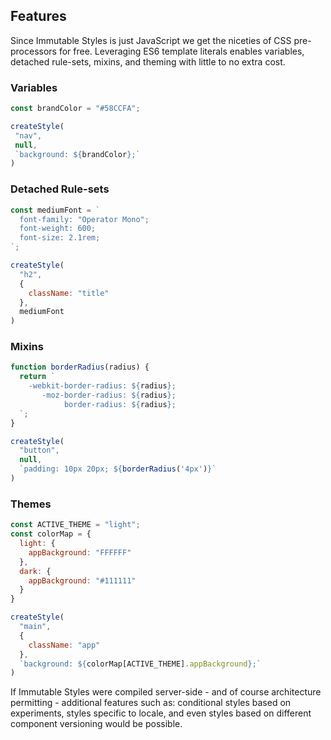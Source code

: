 ## Features

Since Immutable Styles is just JavaScript we get the niceties of CSS pre-processors for free. Leveraging ES6 template literals enables variables, detached rule-sets, mixins, and theming with little to no extra cost.

### Variables

```js
const brandColor = "#58CCFA";

createStyle(
 "nav",
 null,
 `background: ${brandColor};`
)

```

### Detached Rule-sets

```js
const mediumFont = `
  font-family: "Operator Mono";
  font-weight: 600;
  font-size: 2.1rem;
`;

createStyle(
  "h2",
  {
    className: "title"
  },
  mediumFont
)
```

### Mixins

```js
function borderRadius(radius) {
  return `
    -webkit-border-radius: ${radius};
       -moz-border-radius: ${radius};
            border-radius: ${radius};
  `;
}

createStyle(
  "button",
  null,
  `padding: 10px 20px; ${borderRadius('4px')}`
)
```

### Themes

```js
const ACTIVE_THEME = "light";
const colorMap = {
  light: {
    appBackground: "FFFFFF"
  },
  dark: {
    appBackground: "#111111"
  }
}

createStyle(
  "main",
  {
    className: "app"
  },
  `background: ${colorMap[ACTIVE_THEME].appBackground};`
)
```

If Immutable Styles were compiled server-side - and of course architecture permitting - additional features such as: conditional styles based on experiments, styles specific to locale, and even styles based on different component versioning would be possible.